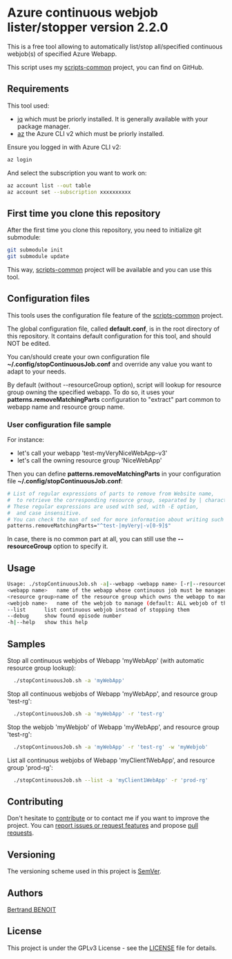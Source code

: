 # Azure continuous webjob lister/stopper version 2.2.0

This is a free tool allowing to automatically list/stop all/specified continuous webjob(s) of specified Azure Webapp.

This script uses my [scripts-common](https://github.com/bertrand-benoit/scripts-common) project, you can find on GitHub.

## Requirements
This tool used:
-   [jq](https://stedolan.github.io/jq/) which must be priorly installed. It is generally available with your package manager.
-   [az](https://docs.microsoft.com/en-us/cli/azure/install-azure-cli?view=azure-cli-latest) the Azure CLI v2 which must be priorly installed.

Ensure you logged in with Azure CLI v2:
```bash
az login
```

And select the subscription you want to work on:
```bash
az account list --out table
az account set --subscription xxxxxxxxxx
```

## First time you clone this repository
After the first time you clone this repository, you need to initialize git submodule:
```bash
git submodule init
git submodule update
```

This way, [scripts-common](https://github.com/bertrand-benoit/scripts-common) project will be available and you can use this tool.

## Configuration files
This tools uses the configuration file feature of the [scripts-common](https://github.com/bertrand-benoit/scripts-common) project.

The global configuration file, called **default.conf**, is in the root directory of this repository.
It contains default configuration for this tool, and should NOT be edited.

You can/should create your own configuration file **~/.config/stopContinuousJob.conf** and override any value you want to adapt to your needs.

By default (without --resourceGroup option), script will lookup for resource group owning the specified webapp.
To do so, it uses your **patterns.removeMatchingParts** configuration to "extract" part common to webapp name and resource group name.

### User configuration file sample
For instance:
-   let's call your webapp 'test-myVeryNiceWebApp-v3'
-   let's call the owning resource group 'NiceWebApp'

Then you can define **patterns.removeMatchingParts** in your configuration file **~/.config/stopContinuousJob.conf**:
```bash
# List of regular expressions of parts to remove from Website name,
#  to retrieve the corresponding resource group, separated by | character.
# These regular expressions are used with sed, with -E option,
#  and case insensitive.
# You can check the man of sed for more information about writing such expressions.
patterns.removeMatchingParts="^test-|myVery|-v[0-9]$"
```

In case, there is no common part at all, you can still use the **--resourceGroup** option to specify it.

## Usage
```bash
Usage: ./stopContinuousJob.sh -a|--webapp <webapp name> [-r|--resourceGroup <resource group>] [-w|--webjob <webjob name>] [--list] [--debug] [-h|--help]
<webapp name>	name of the webapp whose continuous job must be managed
<resource group>name of the resource group which owns the webapp to manage (default: automatically detected according to your configuration)
<webjob name>	name of the webjob to manage (default: ALL webjob of the specfified webapp)
--list		list continuous webjob instead of stopping them
--debug		show found episode number
-h|--help	show this help
```

## Samples
Stop all continuous webjobs of Webapp 'myWebApp' (with automatic resource group lookup):
```bash
  ./stopContinuousJob.sh -a 'myWebApp'
```

Stop all continuous webjobs of Webapp 'myWebApp', and resource group 'test-rg':
```bash
  ./stopContinuousJob.sh -a 'myWebApp' -r 'test-rg'
```

Stop the webjob 'myWebjob' of Webapp 'myWebApp', and resource group 'test-rg':
```bash
  ./stopContinuousJob.sh -a 'myWebApp' -r 'test-rg' -w 'myWebjob'
```

List all continuous webjobs of Webapp 'myClient1WebApp', and resource group 'prod-rg':
```bash
  ./stopContinuousJob.sh --list -a 'myClient1WebApp' -r 'prod-rg'
```


## Contributing
Don't hesitate to [contribute](https://opensource.guide/how-to-contribute/) or to contact me if you want to improve the project.
You can [report issues or request features](https://github.com/bertrand-benoit/continuousWebjobStopper/issues) and propose [pull requests](https://github.com/bertrand-benoit/continuousWebjobStopper/pulls).

## Versioning
The versioning scheme used in this project is [SemVer](http://semver.org/).

## Authors
[Bertrand BENOIT](mailto:contact@bertrand-benoit.net)

## License
This project is under the GPLv3 License - see the [LICENSE](LICENSE) file for details.
